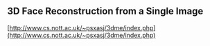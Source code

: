 ## 3D Face Reconstruction from a Single Image
  
  [http://www.cs.nott.ac.uk/~psxasj/3dme/index.php](http://www.cs.nott.ac.uk/~psxasj/3dme/index.php)